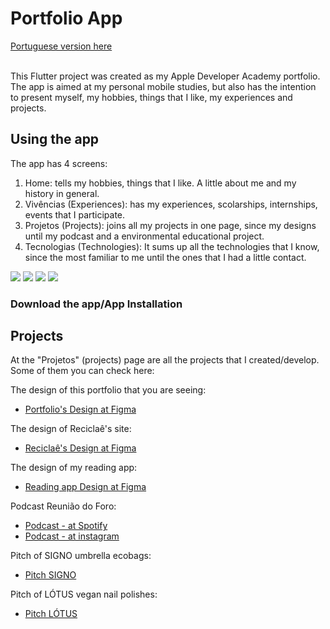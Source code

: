 # Portfolio App

[Portuguese version here](README.md)

<br>This Flutter project was created as my Apple Developer Academy portfolio. 
The app is aimed at my personal mobile studies, but also has the intention to present myself, my hobbies, things that I like, my experiences and projects.

## Using the app

The app has 4 screens:
1. Home: tells my hobbies, things that I like. A little about me and my history in general.
2. Vivências (Experiences): has my experiences, scolarships, internships, events that I participate.
3. Projetos (Projects): joins all my projects in one page, since my designs until my podcast and a environmental educational project.
4. Tecnologias (Technologies): It sums up all the technologies that I know, since the most familiar to me until the ones that I had a little contact.

![](https://media.giphy.com/media/w5kJYCa1mnsSZtxhAd/giphy.gif)
![](https://media.giphy.com/media/prM7DGM0ThHu7bNH1U/giphy.gif)
![](https://media.giphy.com/media/oA1hXF76n4QvYkJDps/giphy.gif)
![](https://media.giphy.com/media/1dsyiw79kuGDU9m2xM/giphy.gif)

### Download the app/App Installation



## Projects

At the "Projetos" (projects) page are all the projects that I created/develop. Some of them you can check here:

The design of this portfolio that you are seeing:

- [Portfolio's Design at Figma](https://www.figma.com/file/1HeVMZ5vUXwE3bVdhJAELN/curriculum?node-id=0%3A1)

The design of Reciclaê's site:

- [Reciclaê's Design at Figma](https://www.figma.com/file/RTLl5KNdHdwEoekPzMKTHQ/reciclaecwb?node-id=0%3A1)

The design of my reading app:

- [Reading app Design at Figma](https://www.figma.com/file/206fCOYcFl8gwH9r6hEkMq/Bokks)

Podcast Reunião do Foro:

- [Podcast - at Spotify](https://open.spotify.com/show/5IZKTJ6cqBTCSSIWz7atFj?si=1f0ac75b982f4b58)
- [Podcast - at instagram](https://www.instagram.com/reuniaodoforo/)

Pitch of SIGNO umbrella ecobags:

- [Pitch SIGNO](https://docs.google.com/presentation/d/1XlOBaG-s1wl5apQBSN_aDbe4Dtod_860Wq3AiYZMMWo/edit?usp=sharing)

Pitch of LÓTUS vegan nail polishes:

- [Pitch LÓTUS](https://docs.google.com/presentation/d/1mz8Cu9RpgtoF7WITDc89yVrUbPBasVLqW99dRCfIiW0/edit?usp=sharing)